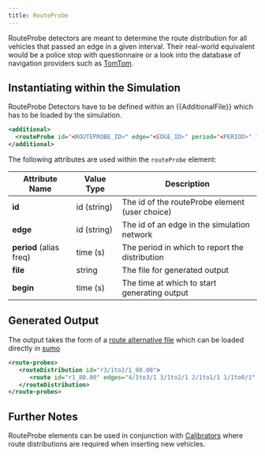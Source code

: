 ```yaml
---
title: RouteProbe
---
```


RouteProbe detectors are meant to determine the route distribution for
all vehicles that passed an edge in a given interval. Their real-world
equivalent would be a police stop with questionnaire or a look into the
database of navigation providers such as
[TomTom](http://www.tomtom.com/).

## Instantiating within the Simulation

RouteProbe Detectors have to be defined within an {{AdditionalFile}} which has to be
loaded by the simulation.

```xml
<additional>
  <routeProbe id="<ROUTEPROBE_ID>" edge="<EDGE_ID>" period="<PERIOD>" file="<OUTPUT_XMLFILE>"/>
</additional>
```

The following attributes are used within the `routeProbe` element:

| Attribute Name | Value Type  | Description                                       |
| -------------- | ----------- | ------------------------------------------------- |
| **id**         | id (string) | The id of the routeProbe element (user choice)    |
| **edge**       | id (string) | The id of an edge in the simulation network       |
| **period** (alias freq) | time (s) | The period in which to report the distribution |
| **file**       | string      | The file for generated output                     |
| **begin**      | time (s)    | The time at which to start generating output      |

## Generated Output

The output takes the form of a [route alternative
file](../../duarouter.md#outputs) which can be loaded directly in
[sumo](../../sumo.md)

```xml
<route-probes>
   <routeDistribution id="r3/1to2/1_80.00">
      <route id="r1_80.00" edges="4/1to3/1 3/1to2/1 2/1to1/1 1/1to0/1" probability="1.00"/>
   </routeDistribution>
</route-probes>
```

## Further Notes

RouteProbe elements can be used in conjunction with
[Calibrators](../../Simulation/Calibrator.md) where route
distributions are required when inserting new vehicles.